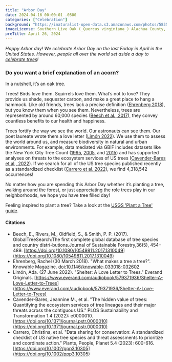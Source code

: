 ```yaml
---
title: "Arbor Day" 
date: 2024-04-16 00:00:01 -0500 
categories: ["Celebration"] 
background: "https://inaturalist-open-data.s3.amazonaws.com/photos/58356780/large.jpg"
imageLicense: Southern Live Oak (_Quercus virginiana_) Alachua County, FL, USA. by Kent McFarland, [CC0](https://creativecommons.org/publicdomain/zero/1.0/)Trees
preTitle: April 26, 2024
---
```


_Happy Arbor day! We celebrate Arbor Day on the last Friday in April in the United States.  However, people all over the world set aside a day to [celebrate trees](https://en.wikipedia.org/wiki/Arbor_Day)!_

### Do you want a brief explanation of an acorn?

In a nutshell, it’s an oak tree.

Trees! Birds love them. Squirrels love them. What’s not to love? They provide us shade, sequester carbon, and make a great place to hang a hammock. Like old friends, trees lack a precise definition ([Ehrenberg 2018](https://doi.org/10.1146/knowable-033018-032602)), but you know them when you see them.  Nevertheless, trees are represented by around 60,000 species ([Beech et al., 2017](https://doi.org/10.1080/10549811.2017.1310049)), they convey countless benefits to our health and happiness.

Trees fortify the way we see the world. Our astronauts can see them. Our poet laureate wrote them a love letter ([Limón 2022](https://www.everand.com/audiobook/579371936/Shelter-A-Love-Letter-to-Trees )). We use them to assess the world around us, and measure biodiversity in natural and urban environments. For example, data mediated via GBIF includes datasets like the New York City Tree Count ([1995](https://www.gbif.org/dataset/5f06e39d-81cf-4606-8891-6db72600231b), [2005](https://www.gbif.org/dataset/c4e1739b-e225-4773-b2ca-b9dd90846c62), and [2015](https://www.gbif.org/dataset/d1e9202b-7300-4712-868c-d25133fb6f08)) and has supported analyses on threats to the ecosystem services of US trees ([Cavender-Bares et al., 2022](https://doi.org/10.1371/journal.pstr.0000010)). If we search for all of the US tree species published recently as a standardized checklist ([Carrero et al. 2022](https://doi.org/10.1002/ppp3.10305)), we find 4,318,542 occurrences!

No matter how you are spending this Arbor Day whether it’s planting a tree, walking around the forest, or just appreciating the role trees play in our neighborhoods, we hope you have tree filled day!

Feeling inspired to plant a tree?  Take a look at the [USGS 'Plant a Tree' guide](https://www.usgs.gov/educational-resources/plant-tree).

#### Citations

- Beech, E., Rivers, M., Oldfield, S., & Smith, P. P. (2017). GlobalTreeSearch:The first complete global database of tree species and country distri-butions.Journal of Sustainable Forestry,36(5), 454–489. [https://doi.org/10.1080/10549811.2017.1310049](https://doi.org/10.1080/10549811.2017.1310049)
- Ehrenberg, Rachel (30 March 2018). "What makes a tree a tree?". Knowable Magazine. [doi:10.1146/knowable-033018-032602](https://doi.org/10.1146/knowable-033018-032602)
- Limón, Ada. (27 June 2022). "Shelter: A Love Letter to Trees." Everand Originals. [https://www.everand.com/audiobook/579371936/Shelter-A-Love-Letter-to-Trees](https://www.everand.com/audiobook/579371936/Shelter-A-Love-Letter-to-Trees)
- Cavender-Bares, Jeannine M., et al. "The hidden value of trees: Quantifying the ecosystem services of tree lineages and their major threats across the contiguous US." PLOS Sustainability and Transformation 1.4 (2022): e0000010. [https://doi.org/10.1371/journal.pstr.0000010](https://doi.org/10.1371/journal.pstr.0000010)
- Carrero, Christina, et al. "Data sharing for conservation: A standardized checklist of US native tree species and threat assessments to prioritize and coordinate action." Plants, People, Planet 5.4 (2023): 600-616. [https://doi.org/10.1002/ppp3.10305](https://doi.org/10.1002/ppp3.10305)